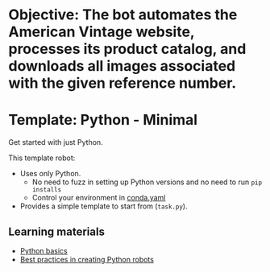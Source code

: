 # Objective: The bot automates the American Vintage website, processes its product catalog, and downloads all images associated with the given reference number.


# Template: Python - Minimal

Get started with just Python.

This template robot:

- Uses only Python.
  - No need to fuzz in setting up Python versions and no need to run `pip installs`
  - Control your environment in [conda.yaml](https://github.com/robocorp/template-python/blob/master/conda.yaml)
- Provides a simple template to start from (`task.py`).

## Learning materials

- [Python basics](https://robocorp.com/docs/languages-and-frameworks/python)
- [Best practices in creating Python robots](https://robocorp.com/docs/development-guide/qa-and-best-practices/python-robots)
